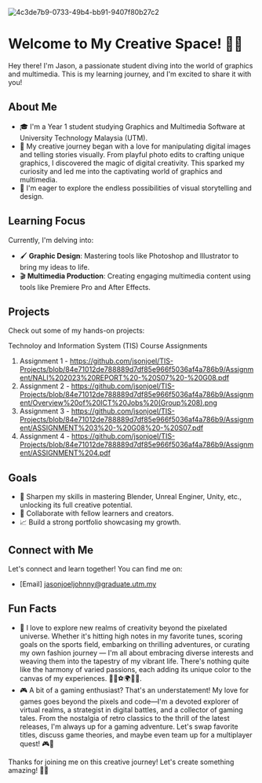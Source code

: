 ![4c3de7b9-0733-49b4-bb91-9407f80b27c2](https://github.com/jsonjoel/jsonjoel/assets/148432527/a597a987-555e-4cbd-8621-650a41c44fe9)

# Welcome to My Creative Space! 🎨✨


Hey there! I'm Jason, a passionate student diving into the world of graphics and multimedia. This is my learning journey, and I'm excited to share it with you!

## About Me

- 🎓 I'm a Year 1 student studying Graphics and Multimedia Software at University Technology Malaysia (UTM).
- 🌈 My creative journey began with a love for manipulating digital images and telling stories visually. From playful photo edits to crafting unique graphics, I discovered the magic of digital creativity. This sparked my curiosity and led me into the captivating world of graphics and multimedia.
- 🚀 I'm eager to explore the endless possibilities of visual storytelling and design.

## Learning Focus

Currently, I'm delving into:

- 🖌️ **Graphic Design**: Mastering tools like Photoshop and Illustrator to bring my ideas to life.
- 🎬 **Multimedia Production**: Creating engaging multimedia content using tools like Premiere Pro and After Effects.

## Projects

Check out some of my hands-on projects:

Technoloy and Information System (TIS) Course Assignments 
1. Assignment 1 - https://github.com/jsonjoel/TIS-Projects/blob/84e71012de788889d7df85e966f5036af4a786b9/Assignment/NALI%202023%20REPORT%20-%20S07%20-%20G08.pdf
2. Assignment 2 - https://github.com/jsonjoel/TIS-Projects/blob/84e71012de788889d7df85e966f5036af4a786b9/Assignment/Overview%20of%20ICT%20Jobs%20(Group%208).png
3. Assignment 3 - https://github.com/jsonjoel/TIS-Projects/blob/84e71012de788889d7df85e966f5036af4a786b9/Assignment/ASSIGNMENT%203%20-%20G08%20-%20S07.pdf
4. Assignment 4 - https://github.com/jsonjoel/TIS-Projects/blob/84e71012de788889d7df85e966f5036af4a786b9/Assignment/ASSIGNMENT%204.pdf

## Goals

- 🌟 Sharpen my skills in mastering Blender, Unreal Enginer, Unity, etc., unlocking its full creative potential.
- 🤝 Collaborate with fellow learners and creators.
- 📈 Build a strong portfolio showcasing my growth.

## Connect with Me

Let's connect and learn together! You can find me on:

- [Email] jasonjoeljohnny@graduate.utm.my

## Fun Facts

- 🎵 I love to explore new realms of creativity beyond the pixelated universe. Whether it's hitting high notes in my favorite tunes, scoring goals on the sports field, embarking on thrilling adventures, or curating my own fashion journey — I'm all about embracing diverse interests and weaving them into the tapestry of my vibrant life. There's nothing quite like the harmony of varied passions, each adding its unique color to the canvas of my experiences. 🌟🎤⚽🌍👗✨.
- 🎮 A bit of a gaming enthusiast? That's an understatement! My love for games goes beyond the pixels and code—I'm a devoted explorer of virtual realms, a strategist in digital battles, and a collector of gaming tales. From the nostalgia of retro classics to the thrill of the latest releases, I'm always up for a gaming adventure. Let's swap favorite titles, discuss game theories, and maybe even team up for a multiplayer quest! 🎮🌟

Thanks for joining me on this creative journey! Let's create something amazing! 🚀✨
